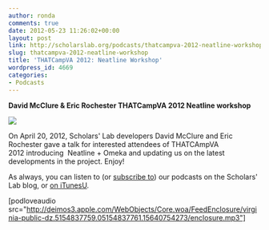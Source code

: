 ```yaml
---
author: ronda
comments: true
date: 2012-05-23 11:26:02+00:00
layout: post
link: http://scholarslab.org/podcasts/thatcampva-2012-neatline-workshop/
slug: thatcampva-2012-neatline-workshop
title: 'THATCampVA 2012: Neatline Workshop'
wordpress_id: 4669
categories:
- Podcasts
---
```


**David McClure & Eric Rochester
THATCampVA 2012 Neatline workshop**

[![](http://www.scholarslab.org/wp-content/uploads/2012/05/thatcamp-va-2012-logo-300x113.png)](http://www.scholarslab.org/podcasts/thatcampva-2012-neatline-workshop/attachment/thatcamp-va-2012-logo/)

On April 20, 2012, Scholars' Lab developers David McClure and Eric Rochester gave a talk for interested attendees of THATCAmpVA 2012 introducing  Neatline + Omeka and updating us on the latest developments in the project. Enjoy!

As always, you can listen to (or [subscribe to](http://www.scholarslab.org/category/podcasts/)) our podcasts on the Scholars' Lab blog, or [on iTunesU](http://itunes.apple.com/us/itunes-u/scholars-lab-speaker-series/id401906619).

[podloveaudio src="http://deimos3.apple.com/WebObjects/Core.woa/FeedEnclosure/virginia-public-dz.5154837759.05154837761.15640754273/enclosure.mp3"]
